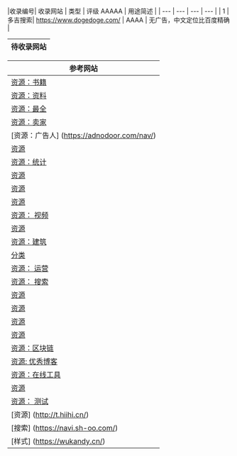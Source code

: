 |收录编号|  收录网站 | 类型 |  评级 AAAAA | 用途简述 |
|   ---  |     ---  | ---  |     ---     |
|  1  | 多吉搜索| https://www.dogedoge.com/ | AAAA | 无广告，中文定位比百度精确 |



|  待收录网站 |
| ---  |






|  参考网站 |
| ---  |
|  [资源：书籍](http://hao.shejidaren.com/index.html) |
|  [资源：资料](http://ziliao6.com/) |
|  [资源：最全](http://gaoxiaosouluo.cn/) |
|  [资源：卖家](http://maijiadaquan.com/) |
|  [资源：广告人] (https://adnodoor.com/nav/) |
|  [资源](https://www.hitsz.top/) |
|  [资源：统计](http://www.nmomi.com/) |
|  [资源](https://www.xmtbbx.com/) |
|  [资源](http://www.yichushou.com/) |
|  [资源](https://nav.dreamthere.com/) |
|  [资源： 视频](https://www.jubt.net/cn/index.html) |
|  [资源](https://www.volf.club/) |
|  [资源：建筑](http://jk.jknear.com:777/) |
|  [分类](https://qaozen.com/nav/) |
|  [资源： 运营](http://miyue1980.com/) |
|  [资源： 搜索](https://wukandy.cn/) |
|  [资源](https://www.gezhipu.com/cn/index.html) |
|  [资源](http://naspro.cc/) |
|  [资源](http://tool.wxuegao.com/) |
|  [资源](http://vv.lc/) |
|  [资源：区块链](https://www.block123.com/zh-hans/) |
|  [资源: 优秀博客](https://web.hujiangtao.cn/) |
|  [资源：在线工具](http://about.edu233.cn/) |
|  [资源](http://pandaroll.cn/cn/index.html) |
|  [资源： 测试](http://nav.qadoc.org/cn/index.html) |
|  [资源] (http://t.hiihi.cn/) |
|  [搜索] (https://navi.sh-oo.com/) |
|  [样式] (https://wukandy.cn/) |
 



